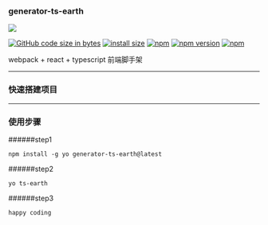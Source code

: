 ### generator-ts-earth
[![](https://nodei.co/npm/generator-ts-earth.png?downloads=true&downloadRank=true&stars=true)](https://www.npmjs.com/package/generator-ts-earth)  

[![GitHub code size in bytes](https://img.shields.io/github/languages/code-size/tsx-react-ui/generator-ts-earth.svg)](https://github.com/tsx-react-ui/generator-ts-earth)
[![install size](https://packagephobia.now.sh/badge?p=generator-ts-earth@1.0.5)](https://www.npmjs.com/package/generator-ts-earth)
[![npm](https://img.shields.io/npm/dt/generator-ts-earth.svg)](https://www.npmjs.com/package/generator-ts-earth)
[![npm version](https://img.shields.io/npm/v/generator-ts-earth.svg)](https://www.npmjs.com/package/generator-ts-earth)
[![npm](https://img.shields.io/npm/l/generator-ts-earth.svg)](https://www.npmjs.com/package/generator-ts-earth)


webpack + react + typescript 前端脚手架
******

### 快速搭建项目

******
### 使用步骤
######step1
```
npm install -g yo generator-ts-earth@latest
```
######step2
```
yo ts-earth
```
######step3
```
happy coding
```
